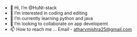 - 👋 Hi, I’m @HuNt-stack
- 👀 I’m interested in coding and editing
- 🌱 I’m currently learning python and java
- 💞️ I’m looking to collaborate on app developemt 
- 📫 How to reach me ... Email - atharvmishra25@gmail.com

<!---
HuNt-stack/HuNt-stack is a ✨ special ✨ repository because its `README.md` (this file) appears on your GitHub profile.
You can click the Preview link to take a look at your changes.
--->
